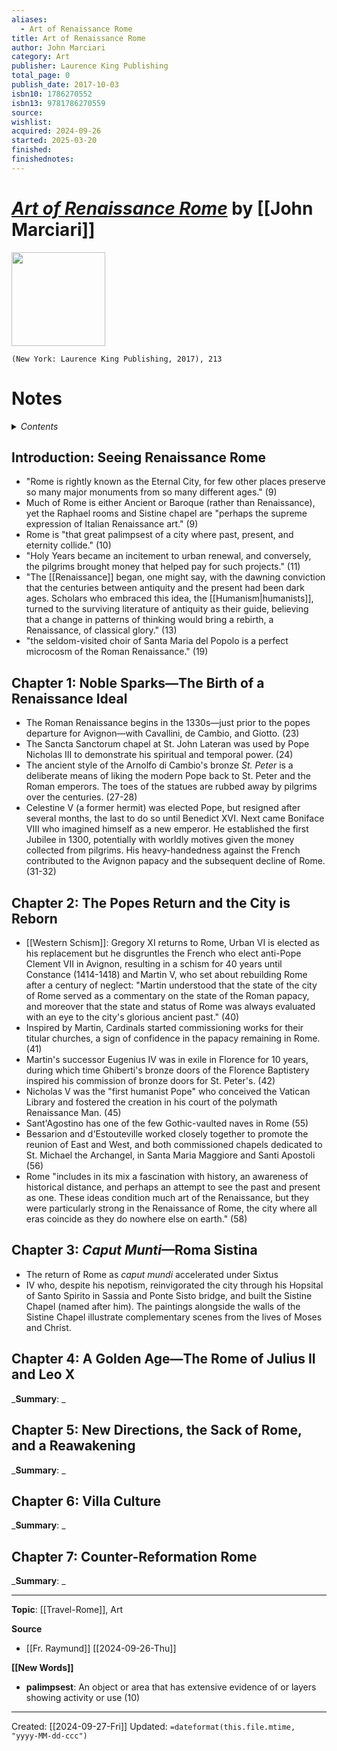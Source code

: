 ```yaml
---
aliases:
  - Art of Renaissance Rome
title: Art of Renaissance Rome
author: John Marciari
category: Art
publisher: Laurence King Publishing
total_page: 0
publish_date: 2017-10-03
isbn10: 1786270552
isbn13: 9781786270559
source: 
wishlist: 
acquired: 2024-09-26
started: 2025-03-20
finished: 
finishednotes:
---
```

# *[Art of Renaissance Rome]()* by [[John Marciari]]

<img src="http://books.google.com/books/content?id=Af6iAQAACAAJ&printsec=frontcover&img=1&zoom=1&source=gbs_api" width=150>

`(New York: Laurence King Publishing, 2017), 213`


# Notes

<details>
 <summary><i>Contents</i></summary>
<!-- MarkdownTOC autolink="true" -->

<!-- /MarkdownTOC -->
</details>


## Introduction: Seeing Renaissance Rome
- "Rome is rightly known as the Eternal City, for few other places preserve so many major monuments from so many different ages." (9)
- Much of Rome is either Ancient or Baroque (rather than Renaissance), yet the Raphael rooms and Sistine chapel are "perhaps the supreme expression of Italian Renaissance art." (9)
- Rome is "that great palimpsest of a city where past, present, and eternity collide." (10)
- "Holy Years became an incitement to urban renewal, and conversely, the pilgrims brought money that helped pay for such projects." (11)
- "The [[Renaissance]] began, one might say, with the dawning conviction that the centuries between antiquity and the present had been dark ages. Scholars who embraced this idea, the [[Humanism|humanists]], turned to the surviving literature of antiquity as their guide, believing that a change in patterns of thinking would bring a rebirth, a Renaissance, of classical glory." (13)
- "the seldom-visited choir of Santa Maria del Popolo is a perfect microcosm of the Roman Renaissance." (19)

## Chapter 1: Noble Sparks—The Birth of a Renaissance Ideal
- The Roman Renaissance begins in the 1330s—just prior to the popes departure for Avignon—with Cavallini, de Cambio, and Giotto. (23)
- The Sancta Sanctorum chapel at St. John Lateran was used by Pope Nicholas III to demonstrate his spiritual and temporal power. (24)
- The ancient style of the Arnolfo di Cambio's bronze *St. Peter* is a deliberate means of liking the modern Pope back to St. Peter and the Roman emperors. The toes of the statues are rubbed away by pilgrims over the centuries. (27-28)
- Celestine V (a former hermit) was elected Pope, but resigned after several months, the last to do so until Benedict XVI. Next came Boniface VIII who imagined himself as a new emperor. He established the first Jubilee in 1300, potentially with worldly motives given the money collected from pilgrims. His heavy-handedness against the French contributed to the Avignon papacy and the subsequent decline of Rome. (31-32)


## Chapter 2: The Popes Return and the City is Reborn
- [[Western Schism]]: Gregory XI returns to Rome, Urban VI is elected as his replacement but he disgruntles the French who elect anti-Pope Clement VII in Avignon, resulting in a schism for 40 years until Constance (1414-1418) and Martin V, who set about rebuilding Rome after a century of neglect: "Martin understood that the state of the city of Rome served as a commentary on the state of the Roman papacy, and moreover that the state and status of Rome was always evaluated with an eye to the city's glorious ancient past." (40)
- Inspired by Martin, Cardinals started commissioning works for their titular churches, a sign of confidence in the papacy remaining in Rome. (41)
- Martin's successor Eugenius IV was in exile in Florence for 10 years, during which time Ghiberti's bronze doors of the Florence Baptistery inspired his commission of bronze doors for St. Peter's. (42)
- Nicholas V was the "first humanist Pope" who conceived the Vatican Library and fostered the creation in his court of the polymath Renaissance Man. (45)
- Sant'Agostino has one of the few Gothic-vaulted naves in Rome (55)
- Bessarion and d'Estouteville worked closely together to promote the reunion of East and West, and both commissioned chapels dedicated to St. Michael the Archangel, in Santa Maria Maggiore and Santi Apostoli (56)
- Rome "includes in its mix a fascination with history, an awareness of historical distance, and perhaps an attempt to see the past and present as one. These ideas condition much art of the Renaissance, but they were particularly strong in the Renaissance of Rome, the city where all eras coincide as they do nowhere else on earth." (58)


## Chapter 3: *Caput Munti*—Roma Sistina
- The return of Rome as *caput mundi* accelerated under Sixtus
- IV who, despite his nepotism, reinvigorated the city through his Hopsital of Santo Spirito in Sassia and Ponte Sisto bridge, and built the Sistine Chapel (named after him). The paintings alongside the walls of the Sistine Chapel illustrate complementary scenes from the lives of Moses and Christ. 


## Chapter 4: A Golden Age—The Rome of Julius II and Leo X
_**Summary**: _



## Chapter 5: New Directions, the Sack of Rome, and a Reawakening
_**Summary**: _



## Chapter 6: Villa Culture
_**Summary**: _



## Chapter 7: Counter-Reformation Rome
_**Summary**: _



--- 
**Topic**: [[Travel-Rome]], Art

**Source**
- [[Fr. Raymund]] [[2024-09-26-Thu]]

**[[New Words]]**
- **palimpsest**: An object or area that has extensive evidence of or layers showing activity or use (10)

---
Created: [[2024-09-27-Fri]]
Updated: `=dateformat(this.file.mtime, "yyyy-MM-dd-ccc")`